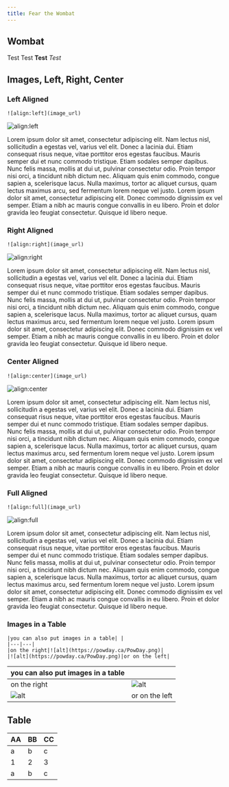 ```yaml
---
title: Fear the Wombat
---
```

## Wombat
Test Test **Test** *Test* 

## Images, Left, Right, Center

### Left Aligned 

```
![align:left](image_url)
```

![align:left](https://powday.ca/PowDay.png)

Lorem ipsum dolor sit amet, consectetur adipiscing elit. Nam lectus nisl, sollicitudin a egestas vel, varius vel elit. Donec a lacinia dui. Etiam consequat risus neque, vitae porttitor eros egestas faucibus. Mauris semper dui et nunc commodo tristique. Etiam sodales semper dapibus. Nunc felis massa, mollis at dui ut, pulvinar consectetur odio. Proin tempor nisi orci, a tincidunt nibh dictum nec. Aliquam quis enim commodo, congue sapien a, scelerisque lacus. Nulla maximus, tortor ac aliquet cursus, quam lectus maximus arcu, sed fermentum lorem neque vel justo. Lorem ipsum dolor sit amet, consectetur adipiscing elit. Donec commodo dignissim ex vel semper. Etiam a nibh ac mauris congue convallis in eu libero. Proin et dolor gravida leo feugiat consectetur. Quisque id libero neque.



### Right Aligned 

```
![align:right](image_url)
```

![align:right](https://powday.ca/PowDay.png)

Lorem ipsum dolor sit amet, consectetur adipiscing elit. Nam lectus nisl, sollicitudin a egestas vel, varius vel elit. Donec a lacinia dui. Etiam consequat risus neque, vitae porttitor eros egestas faucibus. Mauris semper dui et nunc commodo tristique. Etiam sodales semper dapibus. Nunc felis massa, mollis at dui ut, pulvinar consectetur odio. Proin tempor nisi orci, a tincidunt nibh dictum nec. Aliquam quis enim commodo, congue sapien a, scelerisque lacus. Nulla maximus, tortor ac aliquet cursus, quam lectus maximus arcu, sed fermentum lorem neque vel justo. Lorem ipsum dolor sit amet, consectetur adipiscing elit. Donec commodo dignissim ex vel semper. Etiam a nibh ac mauris congue convallis in eu libero. Proin et dolor gravida leo feugiat consectetur. Quisque id libero neque.


### Center Aligned 

```
![align:center](image_url)
```

![align:center](https://powday.ca/PowDay.png)

Lorem ipsum dolor sit amet, consectetur adipiscing elit. Nam lectus nisl, sollicitudin a egestas vel, varius vel elit. Donec a lacinia dui. Etiam consequat risus neque, vitae porttitor eros egestas faucibus. Mauris semper dui et nunc commodo tristique. Etiam sodales semper dapibus. Nunc felis massa, mollis at dui ut, pulvinar consectetur odio. Proin tempor nisi orci, a tincidunt nibh dictum nec. Aliquam quis enim commodo, congue sapien a, scelerisque lacus. Nulla maximus, tortor ac aliquet cursus, quam lectus maximus arcu, sed fermentum lorem neque vel justo. Lorem ipsum dolor sit amet, consectetur adipiscing elit. Donec commodo dignissim ex vel semper. Etiam a nibh ac mauris congue convallis in eu libero. Proin et dolor gravida leo feugiat consectetur. Quisque id libero neque.


### Full Aligned 

```
![align:full](image_url)
```

![align:full](https://powday.ca/PowDay.png)

Lorem ipsum dolor sit amet, consectetur adipiscing elit. Nam lectus nisl, sollicitudin a egestas vel, varius vel elit. Donec a lacinia dui. Etiam consequat risus neque, vitae porttitor eros egestas faucibus. Mauris semper dui et nunc commodo tristique. Etiam sodales semper dapibus. Nunc felis massa, mollis at dui ut, pulvinar consectetur odio. Proin tempor nisi orci, a tincidunt nibh dictum nec. Aliquam quis enim commodo, congue sapien a, scelerisque lacus. Nulla maximus, tortor ac aliquet cursus, quam lectus maximus arcu, sed fermentum lorem neque vel justo. Lorem ipsum dolor sit amet, consectetur adipiscing elit. Donec commodo dignissim ex vel semper. Etiam a nibh ac mauris congue convallis in eu libero. Proin et dolor gravida leo feugiat consectetur. Quisque id libero neque.

### Images in a Table

```
|you can also put images in a table| |
|---|---|
|on the right|![alt](https://powday.ca/PowDay.png)|
|![alt](https://powday.ca/PowDay.png)|or on the left|
```

|you can also put images in a table||
|---|---|
|on the right|![alt](https://powday.ca/PowDay.png)|
|![alt](https://powday.ca/PowDay.png)|or on the left|


## Table

|AA|BB|CC|
|---|---|---|
|a|b|c|
|1|2|3|
|a|b|c|
